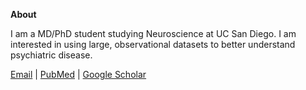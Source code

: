 **About**

I am a MD/PhD student studying Neuroscience at UC San Diego. I am interested in using large, observational datasets to better understand psychiatric disease.

[Email](mailto:d9smith@health.ucsd.edu) | [PubMed](https://www.ncbi.nlm.nih.gov/myncbi/diana.smith.1/bibliography/public/) | [Google Scholar](https://scholar.google.com/citations?user=DUyTJpUAAAAJ)

<!---
dmysmith/dmysmith is a ✨ special ✨ repository because its `README.md` (this file) appears on your GitHub profile.
You can click the Preview link to take a look at your changes.
--->
